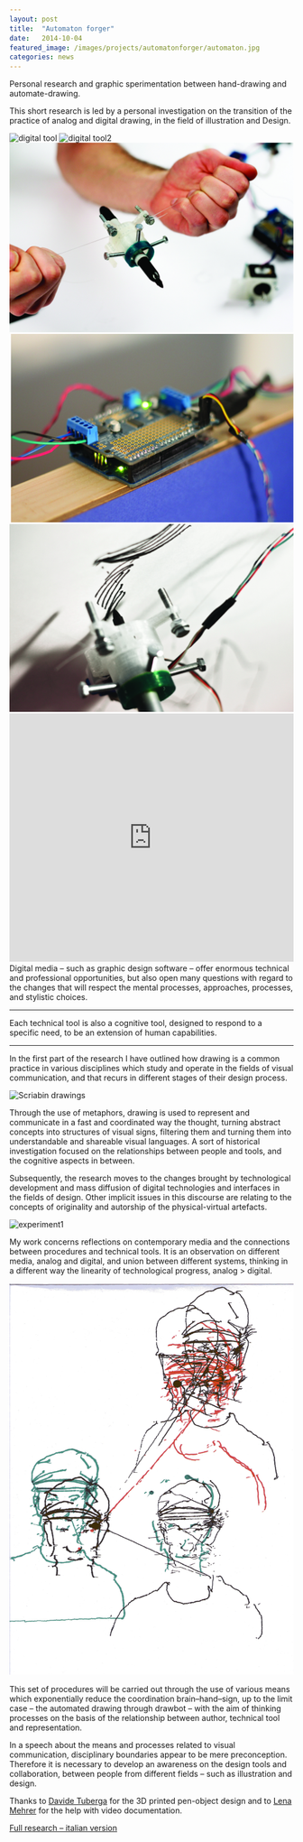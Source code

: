 ```yaml
---
layout: post
title:  "Automaton forger"
date:   2014-10-04
featured_image: /images/projects/automatonforger/automaton.jpg
categories: news
---
```


Personal research and graphic sperimentation between hand-drawing and automate-drawing.

This short research is led by a personal investigation on the transition of the practice of analog and digital drawing, in the field of illustration and Design.

<img src="http://payload155.cargocollective.com/1/10/325579/5411202/Screen-Shot-2014-03-11-at-18.43.37.png" alt="digital tool">
<img src="http://payload155.cargocollective.com/1/10/325579/5411202/IMG_3751_1_o.jpg" alt="digital tool2">
<img src="/images/projects/automatonforger/gondola.jpg" alt="">
<img src="/images/projects/automatonforger/arduino.jpg" alt="">
<img src="/images/projects/automatonforger/drawbot.jpg" alt="">
<iframe src="https://player.vimeo.com/video/151308418?color=e74c3c&title=0&byline=0&portrait=0" width="100%" height="440" frameborder="0" webkitallowfullscreen mozallowfullscreen allowfullscreen></iframe>
<br>
Digital media – such as graphic design software – offer enormous technical and professional opportunities, but also open many questions with regard to the changes that will respect the mental processes, approaches, processes, and stylistic choices.

<hr>
<div class="highlight">
Each technical tool is also a cognitive tool, designed to respond to a specific need, to be an extension of human capabilities.
</div>
<hr>

In the first part of the research I have outlined how drawing is a common practice in various disciplines which study and operate in the fields of visual communication, and that recurs in different stages of their design process.

<img src="/images/projects/automatonforger/scriabin.gif" alt="Scriabin drawings">

Through the use of metaphors, drawing is used to represent and communicate in a fast and coordinated way the thought, turning abstract concepts into structures of visual signs, filtering them and turning them into understandable and shareable visual languages. A sort of historical investigation focused on the relationships between people and tools, and the cognitive aspects in between.

<!-- <img src="/images/projects/automatonforger/bakunin.jpg" alt="bakunin drawing"> -->

Subsequently, the research moves to the changes brought by technological development and mass diffusion of digital technologies and interfaces in the fields of design. Other implicit issues in this discourse are relating to the concepts of originality and autorship of the physical-virtual artefacts.

<img src="http://payload155.cargocollective.com/1/10/325579/5411202/IMG_3775_o.jpg" alt="experiment1">

My work concerns reflections on contemporary media and the connections between procedures and technical tools. It is an observation on different media, analog and digital,
and union between different systems, thinking in a different way the linearity of technological progress, analog > digital.

<img src="/images/projects/automatonforger/experimentX.jpg" alt="experiment2">

This set of procedures will be carried out through the use of various means which exponentially reduce the coordination brain–hand–sign, up to the limit case – the automated drawing through drawbot – with the aim of thinking processes on the basis of the relationship between author, technical tool and representation.


In a speech about the means and processes related to visual communication, disciplinary boundaries appear to be mere preconception. Therefore it is necessary to develop an awareness on the design tools and collaboration, between people from different fields – such as illustration and design.

<!--Some applications of the experiment had the potential aim to not reveal explicitly the gap between the analog and the digital process of the drawings. -->

Thanks to <a href="http://davidetuberga.it/" target="_blank">Davide Tuberga</a> for the 3D printed pen-object design and to <a href="http://www.lenamehrerdesign.com/" target="_blank">Lena Mehrer</a> for the help with video documentation.
<br>

<a href="https://www.dropbox.com/s/dv4b06lbqvhdrxv/La%20visione%20inversa_tesi-Fabrizio%20Goglia.pdf?dl=0" target="_blank" class="button">Full research – italian version</a>

<div class="blockquote">

</div>
